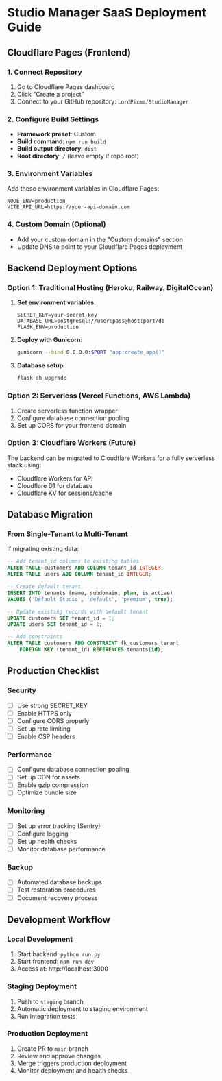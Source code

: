 # Studio Manager SaaS Deployment Guide

## Cloudflare Pages (Frontend)

### 1. Connect Repository
1. Go to Cloudflare Pages dashboard
2. Click "Create a project"
3. Connect to your GitHub repository: `LordPixma/StudioManager`

### 2. Configure Build Settings
- **Framework preset**: Custom
- **Build command**: `npm run build`
- **Build output directory**: `dist`
- **Root directory**: `/` (leave empty if repo root)

### 3. Environment Variables
Add these environment variables in Cloudflare Pages:
```
NODE_ENV=production
VITE_API_URL=https://your-api-domain.com
```

### 4. Custom Domain (Optional)
- Add your custom domain in the "Custom domains" section
- Update DNS to point to your Cloudflare Pages deployment

## Backend Deployment Options

### Option 1: Traditional Hosting (Heroku, Railway, DigitalOcean)

1. **Set environment variables**:
   ```
   SECRET_KEY=your-secret-key
   DATABASE_URL=postgresql://user:pass@host:port/db
   FLASK_ENV=production
   ```

2. **Deploy with Gunicorn**:
   ```bash
   gunicorn --bind 0.0.0.0:$PORT "app:create_app()"
   ```

3. **Database setup**:
   ```bash
   flask db upgrade
   ```

### Option 2: Serverless (Vercel Functions, AWS Lambda)

1. Create serverless function wrapper
2. Configure database connection pooling
3. Set up CORS for your frontend domain

### Option 3: Cloudflare Workers (Future)

The backend can be migrated to Cloudflare Workers for a fully serverless stack using:
- Cloudflare Workers for API
- Cloudflare D1 for database
- Cloudflare KV for sessions/cache

## Database Migration

### From Single-Tenant to Multi-Tenant

If migrating existing data:

```sql
-- Add tenant_id columns to existing tables
ALTER TABLE customers ADD COLUMN tenant_id INTEGER;
ALTER TABLE users ADD COLUMN tenant_id INTEGER;

-- Create default tenant
INSERT INTO tenants (name, subdomain, plan, is_active) 
VALUES ('Default Studio', 'default', 'premium', true);

-- Update existing records with default tenant
UPDATE customers SET tenant_id = 1;
UPDATE users SET tenant_id = 1;

-- Add constraints
ALTER TABLE customers ADD CONSTRAINT fk_customers_tenant 
    FOREIGN KEY (tenant_id) REFERENCES tenants(id);
```

## Production Checklist

### Security
- [ ] Use strong SECRET_KEY
- [ ] Enable HTTPS only
- [ ] Configure CORS properly
- [ ] Set up rate limiting
- [ ] Enable CSP headers

### Performance
- [ ] Configure database connection pooling
- [ ] Set up CDN for assets
- [ ] Enable gzip compression
- [ ] Optimize bundle size

### Monitoring
- [ ] Set up error tracking (Sentry)
- [ ] Configure logging
- [ ] Set up health checks
- [ ] Monitor database performance

### Backup
- [ ] Automated database backups
- [ ] Test restoration procedures
- [ ] Document recovery process

## Development Workflow

### Local Development
1. Start backend: `python run.py`
2. Start frontend: `npm run dev`
3. Access at: http://localhost:3000

### Staging Deployment
1. Push to `staging` branch
2. Automatic deployment to staging environment
3. Run integration tests

### Production Deployment
1. Create PR to `main` branch
2. Review and approve changes
3. Merge triggers production deployment
4. Monitor deployment and health checks